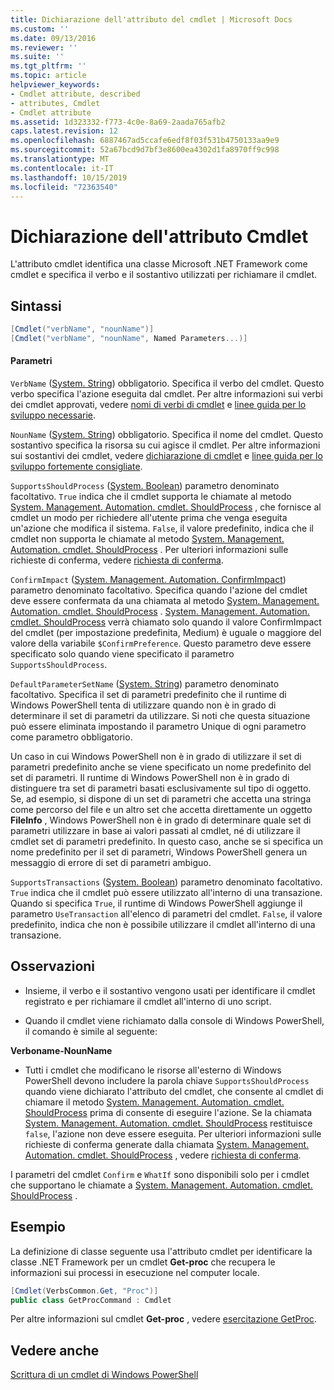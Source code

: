 ```yaml
---
title: Dichiarazione dell'attributo del cmdlet | Microsoft Docs
ms.custom: ''
ms.date: 09/13/2016
ms.reviewer: ''
ms.suite: ''
ms.tgt_pltfrm: ''
ms.topic: article
helpviewer_keywords:
- Cmdlet attribute, described
- attributes, Cmdlet
- Cmdlet attribute
ms.assetid: 1d323332-f773-4c0e-8a69-2aada765afb2
caps.latest.revision: 12
ms.openlocfilehash: 6887467ad5ccafe6edf8f03f531b4750133aa9e9
ms.sourcegitcommit: 52a67bcd9d7bf3e8600ea4302d1fa8970ff9c998
ms.translationtype: MT
ms.contentlocale: it-IT
ms.lasthandoff: 10/15/2019
ms.locfileid: "72363540"
---
```

# <a name="cmdlet-attribute-declaration"></a>Dichiarazione dell'attributo Cmdlet

L'attributo cmdlet identifica una classe Microsoft .NET Framework come cmdlet e specifica il verbo e il sostantivo utilizzati per richiamare il cmdlet.

## <a name="syntax"></a>Sintassi

```csharp
[Cmdlet("verbName", "nounName")]
[Cmdlet("verbName", "nounName", Named Parameters...)]
```

#### <a name="parameters"></a>Parametri

`VerbName` ([System. String](/dotnet/api/System.String)) obbligatorio. Specifica il verbo del cmdlet. Questo verbo specifica l'azione eseguita dal cmdlet. Per altre informazioni sui verbi dei cmdlet approvati, vedere [nomi di verbi di cmdlet](./approved-verbs-for-windows-powershell-commands.md) e [linee guida per lo sviluppo necessarie](./required-development-guidelines.md).

`NounName` ([System. String](/dotnet/api/System.String)) obbligatorio. Specifica il nome del cmdlet. Questo sostantivo specifica la risorsa su cui agisce il cmdlet. Per altre informazioni sui sostantivi dei cmdlet, vedere [dichiarazione di cmdlet](./cmdlet-class-declaration.md) e [linee guida per lo sviluppo fortemente consigliate](./strongly-encouraged-development-guidelines.md).

`SupportsShouldProcess` ([System. Boolean](/dotnet/api/System.Boolean)) parametro denominato facoltativo. `True` indica che il cmdlet supporta le chiamate al metodo [System. Management. Automation. cmdlet. ShouldProcess](/dotnet/api/System.Management.Automation.Cmdlet.ShouldProcess) , che fornisce al cmdlet un modo per richiedere all'utente prima che venga eseguita un'azione che modifica il sistema. `False`, il valore predefinito, indica che il cmdlet non supporta le chiamate al metodo [System. Management. Automation. cmdlet. ShouldProcess](/dotnet/api/System.Management.Automation.Cmdlet.ShouldProcess) . Per ulteriori informazioni sulle richieste di conferma, vedere [richiesta di conferma](./requesting-confirmation-from-cmdlets.md).

`ConfirmImpact` ([System. Management. Automation. ConfirmImpact](/dotnet/api/System.Management.Automation.ConfirmImpact)) parametro denominato facoltativo. Specifica quando l'azione del cmdlet deve essere confermata da una chiamata al metodo [System. Management. Automation. cmdlet. ShouldProcess](/dotnet/api/System.Management.Automation.Cmdlet.ShouldProcess) . [System. Management. Automation. cmdlet. ShouldProcess](/dotnet/api/System.Management.Automation.Cmdlet.ShouldProcess) verrà chiamato solo quando il valore ConfirmImpact del cmdlet (per impostazione predefinita, Medium) è uguale o maggiore del valore della variabile `$ConfirmPreference`. Questo parametro deve essere specificato solo quando viene specificato il parametro `SupportsShouldProcess`.

`DefaultParameterSetName` ([System. String](/dotnet/api/System.String)) parametro denominato facoltativo. Specifica il set di parametri predefinito che il runtime di Windows PowerShell tenta di utilizzare quando non è in grado di determinare il set di parametri da utilizzare. Si noti che questa situazione può essere eliminata impostando il parametro Unique di ogni parametro come parametro obbligatorio.

Un caso in cui Windows PowerShell non è in grado di utilizzare il set di parametri predefinito anche se viene specificato un nome predefinito del set di parametri. Il runtime di Windows PowerShell non è in grado di distinguere tra set di parametri basati esclusivamente sul tipo di oggetto. Se, ad esempio, si dispone di un set di parametri che accetta una stringa come percorso del file e un altro set che accetta direttamente un oggetto **FileInfo** , Windows PowerShell non è in grado di determinare quale set di parametri utilizzare in base ai valori passati al cmdlet, né di utilizzare il cmdlet set di parametri predefinito. In questo caso, anche se si specifica un nome predefinito per il set di parametri, Windows PowerShell genera un messaggio di errore di set di parametri ambiguo.

`SupportsTransactions` ([System. Boolean](/dotnet/api/System.Boolean)) parametro denominato facoltativo. `True` indica che il cmdlet può essere utilizzato all'interno di una transazione. Quando si specifica `True`, il runtime di Windows PowerShell aggiunge il parametro `UseTransaction` all'elenco di parametri del cmdlet. `False`, il valore predefinito, indica che non è possibile utilizzare il cmdlet all'interno di una transazione.

## <a name="remarks"></a>Osservazioni

- Insieme, il verbo e il sostantivo vengono usati per identificare il cmdlet registrato e per richiamare il cmdlet all'interno di uno script.

- Quando il cmdlet viene richiamato dalla console di Windows PowerShell, il comando è simile al seguente:

**Verboname-NounName**

- Tutti i cmdlet che modificano le risorse all'esterno di Windows PowerShell devono includere la parola chiave `SupportsShouldProcess` quando viene dichiarato l'attributo del cmdlet, che consente al cmdlet di chiamare il metodo [System. Management. Automation. cmdlet. ShouldProcess](/dotnet/api/System.Management.Automation.Cmdlet.ShouldProcess) prima di consente di eseguire l'azione. Se la chiamata [System. Management. Automation. cmdlet. ShouldProcess](/dotnet/api/System.Management.Automation.Cmdlet.ShouldProcess) restituisce `false`, l'azione non deve essere eseguita. Per ulteriori informazioni sulle richieste di conferma generate dalla chiamata [System. Management. Automation. cmdlet. ShouldProcess](/dotnet/api/System.Management.Automation.Cmdlet.ShouldProcess) , vedere [richiesta di conferma](./requesting-confirmation-from-cmdlets.md).

I parametri del cmdlet `Confirm` e `WhatIf` sono disponibili solo per i cmdlet che supportano le chiamate a [System. Management. Automation. cmdlet. ShouldProcess](/dotnet/api/System.Management.Automation.Cmdlet.ShouldProcess) .

## <a name="example"></a>Esempio

La definizione di classe seguente usa l'attributo cmdlet per identificare la classe .NET Framework per un cmdlet **Get-proc** che recupera le informazioni sui processi in esecuzione nel computer locale.

```csharp
[Cmdlet(VerbsCommon.Get, "Proc")]
public class GetProcCommand : Cmdlet
```

Per altre informazioni sul cmdlet **Get-proc** , vedere [esercitazione GetProc](./getproc-tutorial.md).

## <a name="see-also"></a>Vedere anche

[Scrittura di un cmdlet di Windows PowerShell](./writing-a-windows-powershell-cmdlet.md)

